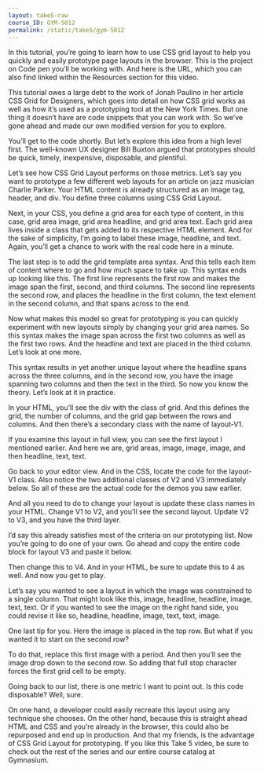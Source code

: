 ```yaml
---
layout: take5-raw
course_ID: GYM-5012
permalink: /static/take5/gym-5012
---
```


In this tutorial, you’re going to learn how to use CSS grid layout to help you quickly and easily prototype page layouts in the browser. This is the project on Code pen you’ll be working with. And here is the URL, which you can also find linked within the Resources section for this video.

This tutorial owes a large debt to the work of Jonah Paulino in her article CSS Grid for Designers, which goes into detail on how CSS grid works as well as how it’s used as a prototyping tool at the New York Times. But one thing it doesn’t have are code snippets that you can work with. So we’ve gone ahead and made our own modified version for you to explore.

You’ll get to the code shortly. But let’s explore this idea from a high level first. The well-known UX designer Bill Buxton argued that prototypes should be quick, timely, inexpensive, disposable, and plentiful.

Let’s see how CSS Grid Layout performs on those metrics. Let’s say you want to prototype a few different web layouts for an article on jazz musician Charlie Parker. Your HTML content is already structured as an image tag, header, and div. You define three columns using CSS Grid Layout.

Next, in your CSS, you define a grid area for each type of content, in this case, grid area image, grid area headline, and grid area text. Each grid area lives inside a class that gets added to its respective HTML element. And for the sake of simplicity, I’m going to label these image, headline, and text. Again, you’ll get a chance to work with the real code here in a minute.

The last step is to add the grid template area syntax. And this tells each item of content where to go and how much space to take up. This syntax ends up looking like this. The first line represents the first row and makes the image span the first, second, and third columns. The second line represents the second row, and places the headline in the first column, the text element in the second column, and that spans across to the end.

Now what makes this model so great for prototyping is you can quickly experiment with new layouts simply by changing your grid area names. So this syntax makes the image span across the first two columns as well as the first two rows. And the headline and text are placed in the third column. Let’s look at one more.

This syntax results in yet another unique layout where the headline spans across the three columns, and in the second row, you have the image spanning two columns and then the text in the third. So now you know the theory. Let’s look at it in practice.

In your HTML, you’ll see the div with the class of grid. And this defines the grid, the number of columns, and the grid gap between the rows and columns. And then there’s a secondary class with the name of layout-V1.

If you examine this layout in full view, you can see the first layout I mentioned earlier. And here we are, grid areas, image, image, image, and then headline, text, text.

Go back to your editor view. And in the CSS, locate the code for the layout-V1 class. Also notice the two additional classes of V2 and V3 immediately below. So all of these are the actual code for the demos you saw earlier.

And all you need to do to change your layout is update these class names in your HTML. Change V1 to V2, and you’ll see the second layout. Update V2 to V3, and you have the third layer.

I’d say this already satisfies most of the criteria on our prototyping list. Now you’re going to do one of your own. Go ahead and copy the entire code block for layout V3 and paste it below.

Then change this to V4. And in your HTML, be sure to update this to 4 as well. And now you get to play.

Let’s say you wanted to see a layout in which the image was constrained to a single column. That might look like this, image, headline, headline, image, text, text. Or if you wanted to see the image on the right hand side, you could revise it like so, headline, headline, image, text, text, image.

One last tip for you. Here the image is placed in the top row. But what if you wanted it to start on the second row?

To do that, replace this first image with a period. And then you’ll see the image drop down to the second row. So adding that full stop character forces the first grid cell to be empty.

Going back to our list, there is one metric I want to point out. Is this code disposable? Well, sure.

On one hand, a developer could easily recreate this layout using any technique she chooses. On the other hand, because this is straight ahead HTML and CSS and you’re already in the browser, this could also be repurposed and end up in production. And that my friends, is the advantage of CSS Grid Layout for prototyping. If you like this Take 5 video, be sure to check out the rest of the series and our entire course catalog at Gymnasium.
